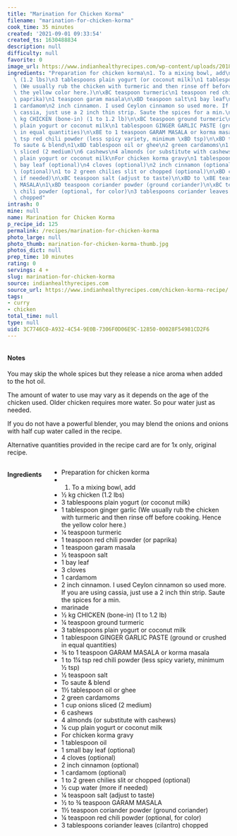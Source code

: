 ```yaml
---
title: "Marination for Chicken Korma"
filename: "marination-for-chicken-korma"
cook_time: 35 minutes
created: '2021-09-01 09:33:54'
created_ts: 1630488834
description: null
difficulty: null
favorite: 0
image_url: https://www.indianhealthyrecipes.com/wp-content/uploads/2018/01/chicken-korma-414x600.jpg
ingredients: "Preparation for chicken korma\n1. To a mixing bowl, add\n\xBD kg chicken\
  \ (1.2 lbs)\n3 tablespoons plain yogurt (or coconut milk)\n1 tablespoon ginger garlic\
  \ (We usually rub the chicken with turmeric and then rinse off before cooking. Hence\
  \ the yellow color here.)\n\xBC teaspoon turmeric\n1 teaspoon red chili powder (or\
  \ paprika)\n1 teaspoon garam masala\n\xBD teaspoon salt\n1 bay leaf\n3 cloves\n\
  1 cardamom\n2 inch cinnamon. I used Ceylon cinnamon so used more. If you are using\
  \ cassia, just use a 2 inch thin strip. Saute the spices for a min.\nmarinade\n\xBD\
  \ kg CHICKEN (bone-in) (1 to 1.2 lb)\n\xBC teaspoon ground turmeric\n3 tablespoons\
  \ plain yogurt or coconut milk\n1 tablespoon GINGER GARLIC PASTE (ground or crushed\
  \ in equal quantities)\n\xBE to 1 teaspoon GARAM MASALA or korma masala\n1 to 1\xBC\
  \ tsp red chili powder (less spicy variety, minimum \xBD tsp)\n\xBD teaspoon salt\n\
  To saute & blend\n1\xBD tablespoon oil or ghee\n2 green cardamoms\n1 cup onions\
  \ sliced (2 medium)\n6 cashews\n4 almonds (or substitute with cashews)\n\xBC cup\
  \ plain yogurt or coconut milk\nFor chicken korma gravy\n1 tablespoon oil\n1 small\
  \ bay leaf (optional)\n4 cloves (optional)\n2 inch cinnamon (optional)\n1 cardamom\
  \ (optional)\n1 to 2 green chilies slit or chopped (optional)\n\xBD cup water (more\
  \ if needed)\n\xBC teaspoon salt (adjust to taste)\n\xBD to \xBE teaspoon GARAM\
  \ MASALA\n1\xBD teaspoon coriander powder (ground coriander)\n\xBC teaspoon red\
  \ chili powder (optional, for color)\n3 tablespoons coriander leaves (cilantro)\
  \ chopped"
intrash: 0
mine: null
name: Marination for Chicken Korma
p_recipe_id: 125
permalink: /recipes/marination-for-chicken-korma
photo_large: null
photo_thumb: marination-for-chicken-korma-thumb.jpg
photos_dict: null
prep_time: 10 minutes
rating: 0
servings: 4 +
slug: marination-for-chicken-korma
source: indianhealthyrecipes.com
source_url: https://www.indianhealthyrecipes.com/chicken-korma-recipe/
tags:
- curry
- chicken
total_time: null
type: null
uid: 3C7746C0-A932-4C54-9E0B-7306F0D06E9C-12850-00028F54981CD2F6
---
```

<div class="large-8 medium-7 columns" id="writeup">		<div id="notes"><h4>Notes</h4>
<div class="box box-notes"><p>You may skip the whole spices but they release a nice aroma when added to the hot oil.</p>
<p>The amount of water to use may vary as it depends on the age of the chicken used. Older chicken requires more water. So pour water just as needed.</p>
<p>If you do not have a powerful blender, you may blend the onions and onions with half cup water called in the recipe.</p>
<p>Alternative quantities provided in the recipe card are for 1x only, original recipe.</p>
</div></div>	</div><!-- #writeup -->
</div><!-- #row-one -->
<div class="row" id="row-two">	<div class="medium-4 small-5 columns" id="ingredients"><h4>Ingredients</h4><div class="box box-ingredients content"><ul>
<li>Preparation for chicken korma</li>
<li>
<ol>
<li>To a mixing bowl, add</li>
</ol>
</li>
<li>½ kg chicken (1.2 lbs)</li>
<li>3 tablespoons plain yogurt (or coconut milk)</li>
<li>1 tablespoon ginger garlic (We usually rub the chicken with turmeric and then rinse off before cooking. Hence the yellow color here.)</li>
<li>¼ teaspoon turmeric</li>
<li>1 teaspoon red chili powder (or paprika)</li>
<li>1 teaspoon garam masala</li>
<li>½ teaspoon salt</li>
<li>1 bay leaf</li>
<li>3 cloves</li>
<li>1 cardamom</li>
<li>2 inch cinnamon. I used Ceylon cinnamon so used more. If you are using cassia, just use a 2 inch thin strip. Saute the spices for a min.</li>
<li>marinade</li>
<li>½ kg CHICKEN (bone-in) (1 to 1.2 lb)</li>
<li>¼ teaspoon ground turmeric</li>
<li>3 tablespoons plain yogurt or coconut milk</li>
<li>1 tablespoon GINGER GARLIC PASTE (ground or crushed in equal quantities)</li>
<li>¾ to 1 teaspoon GARAM MASALA or korma masala</li>
<li>1 to 1¼ tsp red chili powder (less spicy variety, minimum ½ tsp)</li>
<li>½ teaspoon salt</li>
<li>To saute &amp; blend</li>
<li>1½ tablespoon oil or ghee</li>
<li>2 green cardamoms</li>
<li>1 cup onions sliced (2 medium)</li>
<li>6 cashews</li>
<li>4 almonds (or substitute with cashews)</li>
<li>¼ cup plain yogurt or coconut milk</li>
<li>For chicken korma gravy</li>
<li>1 tablespoon oil</li>
<li>1 small bay leaf (optional)</li>
<li>4 cloves (optional)</li>
<li>2 inch cinnamon (optional)</li>
<li>1 cardamom (optional)</li>
<li>1 to 2 green chilies slit or chopped (optional)</li>
<li>½ cup water (more if needed)</li>
<li>¼ teaspoon salt (adjust to taste)</li>
<li>½ to ¾ teaspoon GARAM MASALA</li>
<li>1½ teaspoon coriander powder (ground coriander)</li>
<li>¼ teaspoon red chili powder (optional, for color)</li>
<li>3 tablespoons coriander leaves (cilantro) chopped</li>
</ul>
</div>	</div>	<div class="medium-6 small-7 columns" id="directions">	</div>